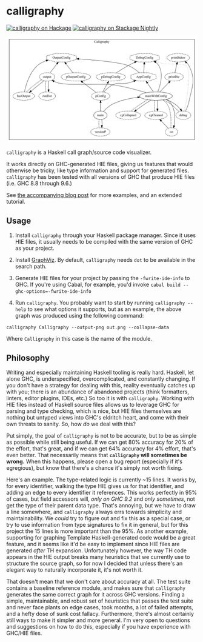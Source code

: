 # calligraphy
[![calligraphy on Hackage](https://img.shields.io/hackage/v/calligraphy)](http://hackage.haskell.org/package/calligraphy)
[![calligraphy on Stackage Nightly](https://stackage.org/package/calligraphy/badge/nightly)](https://stackage.org/nightly/package/calligraphy)

![Calligraphy](./calligraphy.svg)

`calligraphy` is a Haskell call graph/source code visualizer.

It works directly on GHC-generated HIE files, giving us features that would otherwise be tricky, like type information and support for generated files.
`calligraphy` has been tested with all versions of GHC that produce HIE files (i.e. GHC 8.8 through 9.6.)

See [the accompanying blog post](https://jonascarpay.com/posts/2022-04-26-calligraphy-tutorial.html) for more examples, and an extended tutorial.

## Usage

1. Install `calligraphy` through your Haskell package manager.
Since it uses HIE files, it usually needs to be compiled with the same version of GHC as your project.

2. Install [GraphViz](https://graphviz.org/). By default, `calligraphy` needs `dot` to be available in the search path.

3. Generate HIE files for your project by passing the `-fwrite-ide-info` to GHC.
If you're using Cabal, for example, you'd invoke `cabal build --ghc-options=-fwrite-ide-info`

4. Run `calligraphy`.
You probably want to start by running `calligraphy --help` to see what options it supports, but as an example, the above graph was produced using the following command:
```
calligraphy Calligraphy --output-png out.png --collapse-data
```
Where `Calligraphy` in this case is the name of the module.

## Philosophy

Writing and especially maintaining Haskell tooling is really hard.
Haskell, let alone GHC, is underspecified, overcomplicated, and constantly changing.
If you don't have a strategy for dealing with this, reality eventually catches up with you; there is an abundance of abandoned projects (think formatters, linters, editor plugins, IDEs, etc.)
So too it is with `calligraphy`.
Working with HIE files instead of Haskell source files allows us to leverage GHC for parsing and type checking, which is nice, but HIE files themselves are nothing but untyped views into GHC's eldritch heart, and come with their own threats to sanity.
So, how _do_ we deal with this?

Put simply, the goal of `calligraphy` is not to be accurate, but to be as simple as possible while still being useful.
If we can get 80% accuracy for 20% of the effort, that's great, and if we can get 64% accuracy for 4% effort, that's even better.
That necessarily means that **`calligraphy` will sometimes be wrong.**
When this happens, please open a bug report (especially if it's egregious), but know that there's a chance it's simply not worth fixing.

Here's an example.
The type-related logic is currently ~15 lines.
It works by, for every identifier, walking the type HIE gives us for that identifier, and adding an edge to every identifier it references.
This works perfectly in 95% of cases, but field accessors will, _only on GHC 9.2_ and _only sometimes_, not get the type of their parent data type.
That's annoying, but we have to draw a line somewhere, and `calligraphy` always errs towards simplicity and maintainability.
We _could_ try to figure out and fix this as a special case, or try to use information from type signatures to fix it in general, but for this project the 15 lines is more important than the 95%.
As another example, supporting for graphing Template Haskell-generated code would be a great feature, and it seems like it'd be easy to implement since HIE files are generated _after_ TH expansion.
Unfortunately however, the way TH code appears in the HIE output breaks many heuristics that we currently use to structure the source graph, so for now I decided that unless there's an elegant way to naturally incorporate it, it's not worth it.

That doesn't mean that we don't care about accuracy at all.
The test suite contains a baseline reference module, and makes sure that `calligraphy` generates the same correct graph for it across GHC versions.
Finding a simple, maintainable, and robust set of heuristics that passes the test suite and never face plants on edge cases, took months, a lot of failed attempts, and a hefty dose of sunk cost fallacy.
Furthermore, there's almost certainly still ways to make it simpler and more general.
I'm very open to questions and suggestions on how to do this, especially if you have experience with GHC/HIE files.
